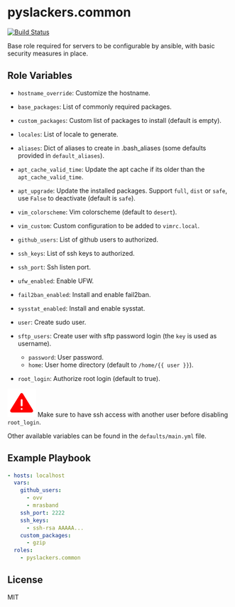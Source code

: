 pyslackers.common
=================

[![Build Status](https://travis-ci.org/pyslackers/ansible-role-common.svg?branch=master)](https://travis-ci.org/pyslackers/ansible-role-common)

Base role required for servers to be configurable by ansible, with basic security measures in place.

Role Variables
--------------
* `hostname_override`: Customize the hostname.
* `base_packages`: List of commonly required packages.
* `custom_packages`: Custom list of packages to install (default is empty).
* `locales`: List of locale to generate.
* `aliases`: Dict of aliases to create in .bash_aliases (some defaults provided in `default_aliases`).
* `apt_cache_valid_time`: Update the apt cache if its older than the `apt_cache_valid_time`.
* `apt_upgrade`: Update the installed packages. Support `full`, `dist` or `safe`, use `False` to deactivate (default is `safe`).
* `vim_colorscheme`: Vim colorscheme (default to `desert`).
* `vim_custom`: Custom configuration to be added to `vimrc.local`.

* `github_users`: List of github users to authorized.
* `ssh_keys`: List of ssh keys to authorized.
* `ssh_port`: Ssh listen port.

* `ufw_enabled`: Enable UFW.
* `fail2ban_enabled`: Install and enable fail2ban.
* `sysstat_enabled`: Install and enable sysstat.

* `user`: Create sudo user.
* `sftp_users`: Create user with sftp password login (the `key` is used as username).
    * `password`: User password.
    * `home`: User home directory (default to `/home/{{ user }}`).
* `root_login`: Authorize root login (default to true).

![warning](https://github.com/pyslackers/ansible-role-common/blob/master/warning.png "Warning")
Make sure to have ssh access with another user before disabling `root_login`.



Other available variables can be found in the `defaults/main.yml` file.

Example Playbook
----------------

```yml
- hosts: localhost
  vars:
    github_users:
      - ovv
      - mrasband
    ssh_port: 2222
    ssh_keys:
      - ssh-rsa AAAAA...
    custom_packages:
      - gzip
  roles: 
    - pyslackers.common
```

License
-------

MIT
